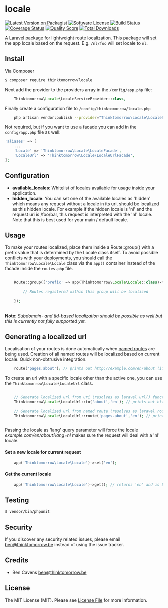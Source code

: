 # locale

[![Latest Version on Packagist][ico-version]][link-packagist]
[![Software License][ico-license]](LICENSE.md)
[![Build Status][ico-travis]][link-travis]
[![Coverage Status][ico-scrutinizer]][link-scrutinizer]
[![Quality Score][ico-code-quality]][link-code-quality]
[![Total Downloads][ico-downloads]][link-downloads]

A Laravel package for lightweight route localization. 
This package will set the app locale based on the request. 
E.g. `/nl/foo` will set locale to `nl`. 

## Install

Via Composer

``` bash
$ composer require thinktomorrow/locale
```

Next add the provider to the providers array in the `/config/app.php` file:

``` php
    Thinktomorrow\Locale\LocaleServiceProvider::class,
```

Finally create a configuration file to `/config/thinktomorrow/locale.php`

``` bash
    php artisan vendor:publish --provider="Thinktomorrow\Locale\LocaleServiceProvider"
```

Not required, but if you want to use a facade you can add in the `config/app.php` file as well:

```php
'aliases' => [
    ...
    'Locale' => 'Thinktomorrow\Locale\LocaleFacade',
    'LocaleUrl' => 'Thinktomorrow\Locale\LocaleUrlFacade',
];
```

## Configuration
- **available_locales**: Whitelist of locales available for usage inside your application. 
- **hidden_locale**: You can set one of the available locales as 'hidden' which means any request without a locale in its uri, should be localized as this hidden locale.
For example if the hidden locale is 'nl' and the request uri is /foo/bar, this request is interpreted with the 'nl' locale. 
Note that this is best used for your main / default locale.

## Usage

To make your routes localized, place them inside a Route::group() with a prefix value that is determined by the Locale class itself. 
To avoid possible conflicts with your deployments, you should call the `Thinktomorrow\Locale\Locale` class via the `app()` container instead of the facade inside the `routes.php` file.

```php
    
    Route::group(['prefix' => app(Thinktomorrow\Locale\Locale::class)->set()],function(){
        
        // Routes registered within this group will be localized
        
    });
    
```
**Note**: *Subdomain- and tld-based localization should be possible as well but this is currently not fully supported yet.*

## Generating a localized url

Localisation of your routes is done automatically when <a href="https://laravel.com/docs/5.2/routing#named-routes" target="_blank">named routes</a> are being used. 
Creation of all named routes will be localized based on current locale. Quick non-obtrusive integration. 

```php
    route('pages.about'); // prints out http://example.com/en/about (if en is the active locale)
```

To create an url with a specific locale other than the active one, you can use the `Thinktomorrow\Locale\LocaleUrl` class.

```php
    
    // Generate localized url from uri (resolves as laravel url() function)
    Thinktomorrow\Locale\LocaleUrl::to('about','en'); // prints out http://example.com/en/about
    
    // Generate localized url from named route (resolves as laravel route() function)
    Thinktomorrow\Locale\LocaleUrl::route('pages.about','en'); // prints out http://example.com/en/about
       
```

Passing the locale as 'lang' query parameter will force the locale 
*example.com/en/about?lang=nl* makes sure the request will deal with a 'nl' locale.

#### Set a new locale for current request
```php
    app('Thinktomorrow\Locale\Locale')->set('en');
```

#### Get the current locale
```php
    app('Thinktomorrow\Locale\Locale')->get(); // returns 'en' and is basically an alias for app()->getLocale();
```

## Testing

``` bash
$ vendor/bin/phpunit
```

## Security

If you discover any security related issues, please email ben@thinktomorrow.be instead of using the issue tracker.

## Credits

- Ben Cavens <ben@thinktomorrow.be>

## License

The MIT License (MIT). Please see [License File](LICENSE.md) for more information.

[ico-version]: https://img.shields.io/packagist/v/thinktomorrow/locale.svg?style=flat-square
[ico-license]: https://img.shields.io/badge/license-MIT-brightgreen.svg?style=flat-square
[ico-travis]: https://img.shields.io/travis/thinktomorrow/locale/master.svg?style=flat-square
[ico-scrutinizer]: https://img.shields.io/scrutinizer/coverage/g/thinktomorrow/locale.svg?style=flat-square
[ico-code-quality]: https://img.shields.io/scrutinizer/g/thinktomorrow/locale.svg?style=flat-square
[ico-downloads]: https://img.shields.io/packagist/dt/thinktomorrow/locale.svg?style=flat-square

[link-packagist]: https://packagist.org/packages/thinktomorrow/locale
[link-travis]: https://travis-ci.org/thinktomorrow/locale
[link-scrutinizer]: https://scrutinizer-ci.com/g/thinktomorrow/locale/code-structure
[link-code-quality]: https://scrutinizer-ci.com/g/thinktomorrow/locale
[link-downloads]: https://packagist.org/packages/thinktomorrow/locale
[link-author]: https://github.com/bencavens